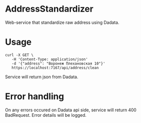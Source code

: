 # AddressStandardizer

Web-service that standardize raw address using Dadata.

# Usage

```
curl -X GET \
   -H 'Content-Type: application/json'
   -d '{"address": "Воронеж Плехановская 10"}'
   https://localhost:7167/api/address/clean
```

Service will return json from Dadata.

# Error handling

On any errors occured on Dadata api side, service will return 400 BadRequest. Error details will be logged.
